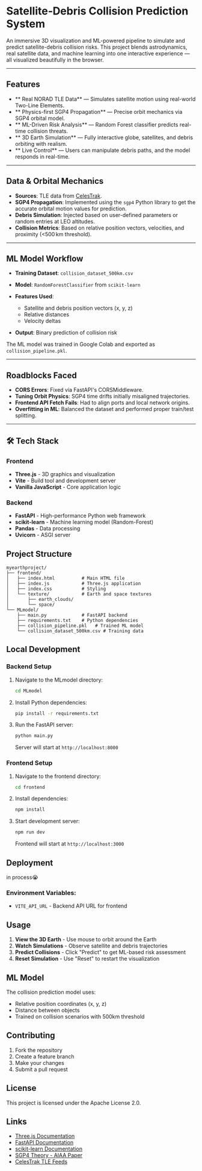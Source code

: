 #  Satellite‑Debris Collision Prediction System

An immersive 3D visualization and ML-powered pipeline to simulate and predict satellite-debris collision risks. This project blends astrodynamics, real satellite data, and machine learning into one interactive experience — all visualized beautifully in the browser.

---

##  Features

* ** Real NORAD TLE Data** — Simulates satellite motion using real-world Two-Line Elements.
* ** Physics-first SGP4 Propagation** — Precise orbit mechanics via SGP4 orbital model.
* ** ML-Driven Risk Analysis** — Random Forest classifier predicts real-time collision threats.
* ** 3D Earth Simulation** — Fully interactive globe, satellites, and debris orbiting with realism.
* ** Live Control** — Users can manipulate debris paths, and the model responds in real-time.

---

##  Data & Orbital Mechanics

* **Sources**: TLE data from [CelesTrak](https://celestrak.org).
* **SGP4 Propagation**: Implemented using the `sgp4` Python library to get the accurate orbital motion values for prediction.
* **Debris Simulation**: Injected based on user-defined parameters or random entries at LEO altitudes.
* **Collision Metrics**: Based on relative position vectors, velocities, and proximity (<500 km threshold).

---

##  ML Model Workflow

* **Training Dataset**: `collision_dataset_500km.csv`
* **Model**: `RandomForestClassifier` from `scikit-learn`
* **Features Used**:

  * Satellite and debris position vectors (x, y, z)
  * Relative distances
  * Velocity deltas
* **Output**: Binary prediction of collision risk

The ML model was trained in Google Colab and exported as `collision_pipeline.pkl`.

---

##  Roadblocks Faced

*  **CORS Errors**: Fixed via FastAPI's CORSMiddleware.
*  **Tuning Orbit Physics**: SGP4 time drifts initially misaligned trajectories.
*  **Frontend API Fetch Fails**: Had to align ports and local network origins.
*  **Overfitting in ML**: Balanced the dataset and performed proper train/test splitting.

---

## 🛠 Tech Stack

### Frontend
- **Three.js** - 3D graphics and visualization
- **Vite** - Build tool and development server
- **Vanilla JavaScript** - Core application logic

### Backend
- **FastAPI** - High-performance Python web framework
- **scikit-learn** - Machine learning model (Random-Forest)
- **Pandas** - Data processing
- **Uvicorn** - ASGI server

##  Project Structure

```
myearthproject/
├── frontend/
│   ├── index.html          # Main HTML file
│   ├── index.js            # Three.js application
│   ├── index.css           # Styling
│   └── texture/            # Earth and space textures
│       ├── earth_clouds/
│       └── space/
└── MLmodel/
    ├── main.py             # FastAPI backend
    ├── requirements.txt    # Python dependencies
    ├── collision_pipeline.pkl   # Trained ML model
    └── collision_dataset_500km.csv # Training data
```

##  Local Development

### Backend Setup
1. Navigate to the MLmodel directory:
   ```bash
   cd MLmodel
   ```

2. Install Python dependencies:
   ```bash
   pip install -r requirements.txt
   ```

3. Run the FastAPI server:
   ```bash
   python main.py
   ```
   Server will start at `http://localhost:8000`

### Frontend Setup
1. Navigate to the frontend directory:
   ```bash
   cd frontend
   ```

2. Install dependencies:
   ```bash
   npm install
   ```

3. Start development server:
   ```bash
   npm run dev
   ```
   Frontend will start at `http://localhost:3000`

##  Deployment

in process😭


### Environment Variables:
- `VITE_API_URL` - Backend API URL for frontend

##  Usage

1. **View the 3D Earth** - Use mouse to orbit around the Earth
2. **Watch Simulations** - Observe satellite and debris trajectories
3. **Predict Collisions** - Click "Predict" to get ML-based risk assessment
4. **Reset Simulation** - Use "Reset" to restart the visualization

##  ML Model

The collision prediction model uses:
- Relative position coordinates (x, y, z)
- Distance between objects
- Trained on collision scenarios with 500km threshold

##  Contributing

1. Fork the repository
2. Create a feature branch
3. Make your changes
4. Submit a pull request

##  License

This project is licensed under the Apache License 2.0.

##  Links

- [Three.js Documentation](https://threejs.org/docs/)
- [FastAPI Documentation](https://fastapi.tiangolo.com/)
- [scikit-learn Documentation](https://scikit-learn.org/)
- [SGP4 Theory - AIAA Paper](https://celestrak.org/publications/AIAA/2008-6770/)
- [CelesTrak TLE Feeds](https://celestrak.org/NORAD/elements/) 


